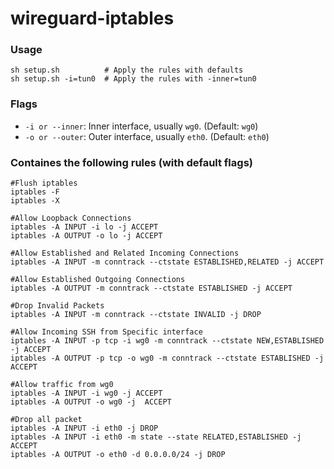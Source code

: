 # wireguard-iptables

### Usage

```
sh setup.sh          # Apply the rules with defaults
sh setup.sh -i=tun0  # Apply the rules with -inner=tun0
```

### Flags

- `-i or --inner`: Inner interface, usually `wg0`. (Default: `wg0`)
- `-o or --outer`: Outer interface, usually `eth0`. (Default: `eth0`)


### Containes the following rules (with default flags)

```
#Flush iptables
iptables -F
iptables -X

#Allow Loopback Connections
iptables -A INPUT -i lo -j ACCEPT
iptables -A OUTPUT -o lo -j ACCEPT

#Allow Established and Related Incoming Connections
iptables -A INPUT -m conntrack --ctstate ESTABLISHED,RELATED -j ACCEPT

#Allow Established Outgoing Connections
iptables -A OUTPUT -m conntrack --ctstate ESTABLISHED -j ACCEPT

#Drop Invalid Packets
iptables -A INPUT -m conntrack --ctstate INVALID -j DROP

#Allow Incoming SSH from Specific interface
iptables -A INPUT -p tcp -i wg0 -m conntrack --ctstate NEW,ESTABLISHED -j ACCEPT
iptables -A OUTPUT -p tcp -o wg0 -m conntrack --ctstate ESTABLISHED -j ACCEPT

#Allow traffic from wg0
iptables -A INPUT -i wg0 -j ACCEPT
iptables -A OUTPUT -o wg0 -j  ACCEPT

#Drop all packet
iptables -A INPUT -i eth0 -j DROP
iptables -A INPUT -i eth0 -m state --state RELATED,ESTABLISHED -j ACCEPT
iptables -A OUTPUT -o eth0 -d 0.0.0.0/24 -j DROP
```
